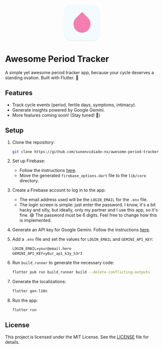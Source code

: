 <p align="center">
    <img src="assets/readme_icon.png" alt="Awesome Period Tracker" width="120"/>
</p>

# Awesome Period Tracker

A simple yet awesome period tracker app, because your cycle deserves a standing ovation. Built with Flutter. 🩵

## Features

- Track cycle events (period, fertile days, symptoms, intimacy).
- Generate insights powered by Google Gemini.
- More features coming soon! (Stay tuned! 📅)

## Setup

1. Clone the repository:
    ```bash
    git clone https://github.com/sunenvidiado-nx/awesome-period-tracker.git
    ```

2. Set up Firebase:
    - Follow the instructions [here](https://firebase.google.com/docs/flutter/setup).
    - Move the generated `firebase_options.dart` file to the `lib/core` directory.

3. Create a Firebase account to log in to the app:
    - The email address used will be the `LOGIN_EMAIL` for the `.env` file.
    - The login screen is simple: just enter the password. I know, it's a bit hacky and silly, but ideally, only my partner and I use this app, so it's fine. 😅 The password must be 6 digits. Feel free to change how this is implemented.


4. Generate an API key for Google Gemini. Follow the instructions [here](https://ai.google.dev/gemini-api/docs/api-key).

5. Add a `.env` file and set the values for `LOGIN_EMAIL` and `GEMINI_API_KEY`:
    ```env
    LOGIN_EMAIL=your@email.here
    GEMINI_API_KEY=y0ur_ap1_k3y_h3r3
    ```

6. Run `build_runner` to generate the necessary code:
    ```bash
    flutter pub run build_runner build --delete-conflicting-outputs
    ```

7. Generate the localizations:
    ```bash
    flutter gen-l10n
    ```

8. Run the app:
    ```bash
    flutter run
    ```

## License

This project is licensed under the MIT License. See the [LICENSE](LICENSE) file for details.
